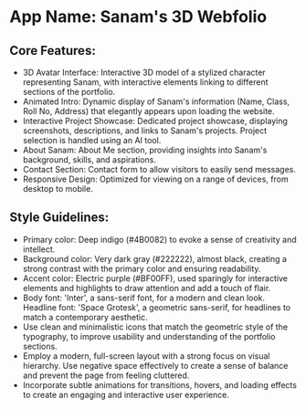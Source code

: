 # **App Name**: Sanam's 3D Webfolio

## Core Features:

- 3D Avatar Interface: Interactive 3D model of a stylized character representing Sanam, with interactive elements linking to different sections of the portfolio.
- Animated Intro: Dynamic display of Sanam's information (Name, Class, Roll No, Address) that elegantly appears upon loading the website.
- Interactive Project Showcase: Dedicated project showcase, displaying screenshots, descriptions, and links to Sanam's projects. Project selection is handled using an AI tool.
- About Sanam: About Me section, providing insights into Sanam's background, skills, and aspirations.
- Contact Section: Contact form to allow visitors to easily send messages.
- Responsive Design: Optimized for viewing on a range of devices, from desktop to mobile.

## Style Guidelines:

- Primary color: Deep indigo (#4B0082) to evoke a sense of creativity and intellect.
- Background color: Very dark gray (#222222), almost black, creating a strong contrast with the primary color and ensuring readability.
- Accent color: Electric purple (#BF00FF), used sparingly for interactive elements and highlights to draw attention and add a touch of flair.
- Body font: 'Inter', a sans-serif font, for a modern and clean look. Headline font: 'Space Grotesk', a geometric sans-serif, for headlines to match a contemporary aesthetic.
- Use clean and minimalistic icons that match the geometric style of the typography, to improve usability and understanding of the portfolio sections.
- Employ a modern, full-screen layout with a strong focus on visual hierarchy. Use negative space effectively to create a sense of balance and prevent the page from feeling cluttered.
- Incorporate subtle animations for transitions, hovers, and loading effects to create an engaging and interactive user experience.